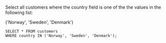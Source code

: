 Select all customers where the country field is one of the the values in the following list:

('Norway', 'Sweden', 'Denmark')

    SELECT * FROM customers
    WHERE country IN ('Norway', 'Sweden', 'Denmark');
